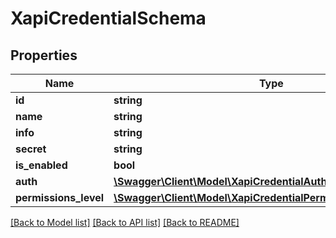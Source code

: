 # XapiCredentialSchema

## Properties
Name | Type | Description | Notes
------------ | ------------- | ------------- | -------------
**id** | **string** |  | [optional] 
**name** | **string** |  | 
**info** | **string** |  | [optional] 
**secret** | **string** |  | 
**is_enabled** | **bool** |  | 
**auth** | [**\Swagger\Client\Model\XapiCredentialAuthTypeSchema**](XapiCredentialAuthTypeSchema.md) |  | 
**permissions_level** | [**\Swagger\Client\Model\XapiCredentialPermissionsLevelSchema**](XapiCredentialPermissionsLevelSchema.md) |  | 

[[Back to Model list]](../README.md#documentation-for-models) [[Back to API list]](../README.md#documentation-for-api-endpoints) [[Back to README]](../README.md)


